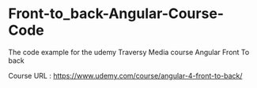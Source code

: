 # Front-to_back-Angular-Course-Code
The code example for the udemy Traversy Media course Angular Front To back   

Course URL : 
https://www.udemy.com/course/angular-4-front-to-back/
